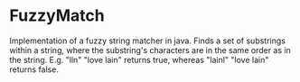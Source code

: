 # FuzzyMatch
Implementation of a fuzzy string matcher in java.
Finds a set of substrings within a string, where the substring's characters
are in the same order as in the string. E.g. "lln" "love lain" returns true,
whereas "lainl" "love lain" returns false.
